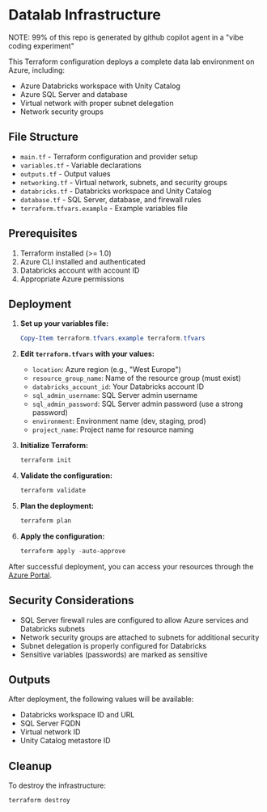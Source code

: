# Datalab Infrastructure

NOTE: 99% of this repo is generated by github copilot agent in a "vibe coding experiment"

This Terraform configuration deploys a complete data lab environment on Azure, including:

- Azure Databricks workspace with Unity Catalog
- Azure SQL Server and database
- Virtual network with proper subnet delegation
- Network security groups

## File Structure

- `main.tf` - Terraform configuration and provider setup
- `variables.tf` - Variable declarations
- `outputs.tf` - Output values
- `networking.tf` - Virtual network, subnets, and security groups
- `databricks.tf` - Databricks workspace and Unity Catalog
- `database.tf` - SQL Server, database, and firewall rules
- `terraform.tfvars.example` - Example variables file

## Prerequisites

1. Terraform installed (>= 1.0)
2. Azure CLI installed and authenticated
3. Databricks account with account ID
4. Appropriate Azure permissions

## Deployment

1. **Set up your variables file:**
   ```powershell
   Copy-Item terraform.tfvars.example terraform.tfvars
   ```

2. **Edit `terraform.tfvars` with your values:**
   - `location`: Azure region (e.g., "West Europe")
   - `resource_group_name`: Name of the resource group (must exist)
   - `databricks_account_id`: Your Databricks account ID
   - `sql_admin_username`: SQL Server admin username
   - `sql_admin_password`: SQL Server admin password (use a strong password)
   - `environment`: Environment name (dev, staging, prod)
   - `project_name`: Project name for resource naming

3. **Initialize Terraform:**
   ```powershell
   terraform init
   ```

4. **Validate the configuration:**
   ```powershell
   terraform validate
   ```

5. **Plan the deployment:**
   ```powershell
   terraform plan
   ```

6. **Apply the configuration:**
   ```powershell
   terraform apply -auto-approve
   ```

After successful deployment, you can access your resources through the [Azure Portal](https://portal.azure.com).

## Security Considerations

- SQL Server firewall rules are configured to allow Azure services and Databricks subnets
- Network security groups are attached to subnets for additional security
- Subnet delegation is properly configured for Databricks
- Sensitive variables (passwords) are marked as sensitive

## Outputs

After deployment, the following values will be available:
- Databricks workspace ID and URL
- SQL Server FQDN
- Virtual network ID
- Unity Catalog metastore ID

## Cleanup

To destroy the infrastructure:
```powershell
terraform destroy
```
